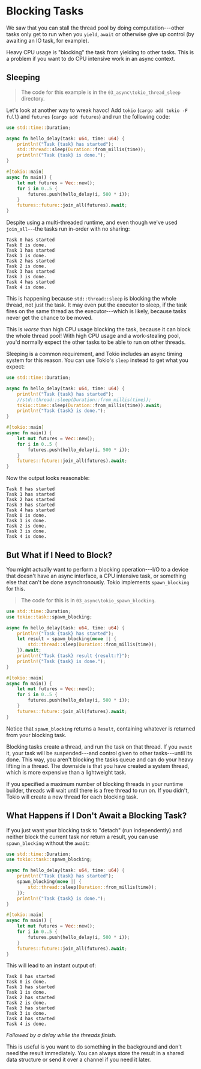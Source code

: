 # Blocking Tasks

We saw that you can stall the thread pool by doing computation---other tasks only get to run when you `yield`, `await` or otherwise give up control (by awaiting an IO task, for example).

Heavy CPU usage is "blocking" the task from yielding to other tasks. This is a problem if you want to do CPU intensive work in an async context.

## Sleeping

> The code for this example is in the `03_async\tokio_thread_sleep` directory.

Let's look at another way to wreak havoc! Add `tokio` (`cargo add tokio -F full`) and `futures` (`cargo add futures`) and run the following code:

```rust
use std::time::Duration;

async fn hello_delay(task: u64, time: u64) {
    println!("Task {task} has started");
    std::thread::sleep(Duration::from_millis(time));
    println!("Task {task} is done.");
}

#[tokio::main]
async fn main() {
    let mut futures = Vec::new();
    for i in 0..5 {
        futures.push(hello_delay(i, 500 * i));
    }
    futures::future::join_all(futures).await;
}
```

Despite using a multi-threaded runtime, and even though we've used `join_all`---the tasks run in-order with no sharing:

```
Task 0 has started
Task 0 is done.
Task 1 has started
Task 1 is done.
Task 2 has started
Task 2 is done.
Task 3 has started
Task 3 is done.
Task 4 has started
Task 4 is done.
```

This is happening because `std::thread::sleep` is blocking the whole thread, not just the task. It may even put the executor to sleep, if the task fires on the same thread as the executor---which is likely, because tasks never get the chance to be moved.

This is *worse* than high CPU usage blocking the task, because it can block the whole thread pool! With high CPU usage and a work-stealing pool, you'd normally expect the other tasks to be able to run on other threads.

Sleeping is a common requirement, and Tokio includes an async timing system for this reason. You can use Tokio's `sleep` instead to get what you expect:

```rust
use std::time::Duration;

async fn hello_delay(task: u64, time: u64) {
    println!("Task {task} has started");
    //std::thread::sleep(Duration::from_millis(time));
    tokio::time::sleep(Duration::from_millis(time)).await;
    println!("Task {task} is done.");
}

#[tokio::main]
async fn main() {
    let mut futures = Vec::new();
    for i in 0..5 {
        futures.push(hello_delay(i, 500 * i));
    }
    futures::future::join_all(futures).await;
}
```

Now the output looks reasonable:

```
Task 0 has started
Task 1 has started
Task 2 has started
Task 3 has started
Task 4 has started
Task 0 is done.
Task 1 is done.
Task 2 is done.
Task 3 is done.
Task 4 is done.
```

## But What if I Need to Block?

You might actually want to perform a blocking operation---I/O to a device that doesn't have an async interface, a CPU intensive task, or something else that can't be done asynchronously. Tokio implements `spawn_blocking` for this.

> The code for this is in `03_async\tokio_spawn_blocking`.

```rust
use std::time::Duration;
use tokio::task::spawn_blocking;

async fn hello_delay(task: u64, time: u64) {
    println!("Task {task} has started");
    let result = spawn_blocking(move || {
        std::thread::sleep(Duration::from_millis(time));
    }).await;
    println!("Task {task} result {result:?}");
    println!("Task {task} is done.");
}

#[tokio::main]
async fn main() {
    let mut futures = Vec::new();
    for i in 0..5 {
        futures.push(hello_delay(i, 500 * i));
    }
    futures::future::join_all(futures).await;
}
```

Notice that `spawn_blocking` returns a `Result`, containing whatever is returned from your blocking task.

Blocking tasks create a thread, and run the task on that thread. If you `await` it, your task will be suspended---and control given to other tasks---until its done. This way, you aren't blocking the tasks queue and can do your heavy lifting in a thread. The downside is that you have created a system thread, which is more expensive than a lightweight task.

If you specified a maximum number of blocking threads in your runtime builder, threads will wait until there is a free thread to run on. If you didn't, Tokio will create a new thread for each blocking task.

## What Happens if I Don't Await a Blocking Task?

If you just want your blocking task to "detach" (run independently) and neither block the current task nor return a result, you can use `spawn_blocking` without the `await`:

```rust
use std::time::Duration;
use tokio::task::spawn_blocking;

async fn hello_delay(task: u64, time: u64) {
    println!("Task {task} has started");
    spawn_blocking(move || {
        std::thread::sleep(Duration::from_millis(time));
    });
    println!("Task {task} is done.");
}

#[tokio::main]
async fn main() {
    let mut futures = Vec::new();
    for i in 0..5 {
        futures.push(hello_delay(i, 500 * i));
    }
    futures::future::join_all(futures).await;
}
```

This will lead to an instant output of:

```
Task 0 has started
Task 0 is done.
Task 1 has started
Task 1 is done.
Task 2 has started
Task 2 is done.
Task 3 has started
Task 3 is done.
Task 4 has started
Task 4 is done.
```

*Followed by a delay while the threads finish.*

This is useful is you want to do something in the background and don't need the result immediately. You can always store the result in a shared data structure or send it over a channel if you need it later.